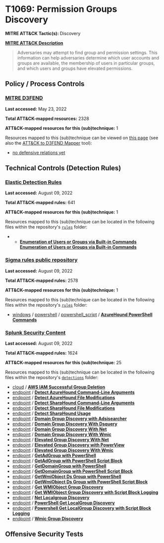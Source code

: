 # T1069: Permission Groups Discovery
**MITRE ATT&CK Tactic(s):** Discovery

**[MITRE ATT&CK Description](https://attack.mitre.org/techniques/T1069)**
<blockquote>Adversaries may attempt to find group and permission settings. This information can help adversaries determine which user accounts and groups are available, the membership of users in particular groups, and which users and groups have elevated permissions.</blockquote>

## Policy / Process Controls
### [MITRE D3FEND](https://d3fend.mitre.org/)
**Last accessed:** May 23, 2022

**Total ATT&CK-mapped resources:** 2328

**ATT&CK-mapped resources for this (sub)technique:** 1

Resources mapped to this (sub)technique can be viewed on [this page](https://d3fend.mitre.org/) (see also the [ATT&CK to D3FEND Mapper](https://d3fend.mitre.org/tools/attack-mapper) tool):

* [no defensive relations yet](https://d3fend.mitre.org/technique/d3f:nodefensiverelationsyet)

## Technical Controls (Detection Rules)
### [Elastic Detection Rules](https://github.com/elastic/detection-rules)
**Last accessed:** August 09, 2022

**Total ATT&CK-mapped rules:** 641

**ATT&CK-mapped resources for this (sub)technique:** 1

Resources mapped to this (sub)technique can be located in the following files within the repository's <code>[rules](https://github.com/elastic/detection-rules/tree/main/rules)</code> folder:

* * **[Enumeration of Users or Groups via Built-in Commands](https://github.com/elastic/detection-rules/blob/main/rules/macos/discovery_users_domain_built_in_commands.toml)**
**[Enumeration of Users or Groups via Built-in Commands](https://github.com/elastic/detection-rules/blob/main/rules/macos/discovery_users_domain_built_in_commands.toml)**

### [Sigma rules public repository](https://github.com/SigmaHQ/sigma)
**Last accessed:** August 09, 2022

**Total ATT&CK-mapped rules:** 2578

**ATT&CK-mapped resources for this (sub)technique:** 1

Resources mapped to this (sub)technique can be located in the following files within the repository's <code>[rules](https://github.com/SigmaHQ/sigma/tree/master/rules)</code> folder:

* [windows](https://github.com/SigmaHQ/sigma/tree/master/rules/windows/) / [powershell](https://github.com/SigmaHQ/sigma/tree/master/rules/windows/powershell/) / [powershell_script](https://github.com/SigmaHQ/sigma/tree/master/rules/windows/powershell/powershell_script/) / **[AzureHound PowerShell Commands](https://github.com/SigmaHQ/sigma/blob/master/rules/windows/powershell/powershell_script/posh_ps_azurehound_commands.yml)**

### [Splunk Security Content](https://github.com/splunk/security_content)
**Last accessed:** August 09, 2022

**Total ATT&CK-mapped rules:** 1624

**ATT&CK-mapped resources for this (sub)technique:** 25

Resources mapped to this (sub)technique can be located in the following files within the repository's <code>[detections](https://github.com/splunk/security_content/tree/develop/detections)</code> folder:

* [cloud](https://github.com/splunk/security_content/tree/develop/detections/cloud/) / **[AWS IAM Successful Group Deletion](https://github.com/splunk/security_content/blob/develop/detections/cloud/aws_iam_successful_group_deletion.yml)**
* [endpoint](https://github.com/splunk/security_content/tree/develop/detections/endpoint/) / **[Detect AzureHound Command-Line Arguments](https://github.com/splunk/security_content/blob/develop/detections/endpoint/detect_azurehound_command_line_arguments.yml)**
* [endpoint](https://github.com/splunk/security_content/tree/develop/detections/endpoint/) / **[Detect AzureHound File Modifications](https://github.com/splunk/security_content/blob/develop/detections/endpoint/detect_azurehound_file_modifications.yml)**
* [endpoint](https://github.com/splunk/security_content/tree/develop/detections/endpoint/) / **[Detect SharpHound Command-Line Arguments](https://github.com/splunk/security_content/blob/develop/detections/endpoint/detect_sharphound_command_line_arguments.yml)**
* [endpoint](https://github.com/splunk/security_content/tree/develop/detections/endpoint/) / **[Detect SharpHound File Modifications](https://github.com/splunk/security_content/blob/develop/detections/endpoint/detect_sharphound_file_modifications.yml)**
* [endpoint](https://github.com/splunk/security_content/tree/develop/detections/endpoint/) / **[Detect SharpHound Usage](https://github.com/splunk/security_content/blob/develop/detections/endpoint/detect_sharphound_usage.yml)**
* [endpoint](https://github.com/splunk/security_content/tree/develop/detections/endpoint/) / **[Domain Group Discovery with Adsisearcher](https://github.com/splunk/security_content/blob/develop/detections/endpoint/domain_group_discovery_with_adsisearcher.yml)**
* [endpoint](https://github.com/splunk/security_content/tree/develop/detections/endpoint/) / **[Domain Group Discovery With Dsquery](https://github.com/splunk/security_content/blob/develop/detections/endpoint/domain_group_discovery_with_dsquery.yml)**
* [endpoint](https://github.com/splunk/security_content/tree/develop/detections/endpoint/) / **[Domain Group Discovery With Net](https://github.com/splunk/security_content/blob/develop/detections/endpoint/domain_group_discovery_with_net.yml)**
* [endpoint](https://github.com/splunk/security_content/tree/develop/detections/endpoint/) / **[Domain Group Discovery With Wmic](https://github.com/splunk/security_content/blob/develop/detections/endpoint/domain_group_discovery_with_wmic.yml)**
* [endpoint](https://github.com/splunk/security_content/tree/develop/detections/endpoint/) / **[Elevated Group Discovery With Net](https://github.com/splunk/security_content/blob/develop/detections/endpoint/elevated_group_discovery_with_net.yml)**
* [endpoint](https://github.com/splunk/security_content/tree/develop/detections/endpoint/) / **[Elevated Group Discovery with PowerView](https://github.com/splunk/security_content/blob/develop/detections/endpoint/elevated_group_discovery_with_powerview.yml)**
* [endpoint](https://github.com/splunk/security_content/tree/develop/detections/endpoint/) / **[Elevated Group Discovery With Wmic](https://github.com/splunk/security_content/blob/develop/detections/endpoint/elevated_group_discovery_with_wmic.yml)**
* [endpoint](https://github.com/splunk/security_content/tree/develop/detections/endpoint/) / **[GetAdGroup with PowerShell](https://github.com/splunk/security_content/blob/develop/detections/endpoint/getadgroup_with_powershell.yml)**
* [endpoint](https://github.com/splunk/security_content/tree/develop/detections/endpoint/) / **[GetAdGroup with PowerShell Script Block](https://github.com/splunk/security_content/blob/develop/detections/endpoint/getadgroup_with_powershell_script_block.yml)**
* [endpoint](https://github.com/splunk/security_content/tree/develop/detections/endpoint/) / **[GetDomainGroup with PowerShell](https://github.com/splunk/security_content/blob/develop/detections/endpoint/getdomaingroup_with_powershell.yml)**
* [endpoint](https://github.com/splunk/security_content/tree/develop/detections/endpoint/) / **[GetDomainGroup with PowerShell Script Block](https://github.com/splunk/security_content/blob/develop/detections/endpoint/getdomaingroup_with_powershell_script_block.yml)**
* [endpoint](https://github.com/splunk/security_content/tree/develop/detections/endpoint/) / **[GetWmiObject Ds Group with PowerShell](https://github.com/splunk/security_content/blob/develop/detections/endpoint/getwmiobject_ds_group_with_powershell.yml)**
* [endpoint](https://github.com/splunk/security_content/tree/develop/detections/endpoint/) / **[GetWmiObject Ds Group with PowerShell Script Block](https://github.com/splunk/security_content/blob/develop/detections/endpoint/getwmiobject_ds_group_with_powershell_script_block.yml)**
* [endpoint](https://github.com/splunk/security_content/tree/develop/detections/endpoint/) / **[Get WMIObject Group Discovery](https://github.com/splunk/security_content/blob/develop/detections/endpoint/get_wmiobject_group_discovery.yml)**
* [endpoint](https://github.com/splunk/security_content/tree/develop/detections/endpoint/) / **[Get WMIObject Group Discovery with Script Block Logging](https://github.com/splunk/security_content/blob/develop/detections/endpoint/get_wmiobject_group_discovery_with_script_block_logging.yml)**
* [endpoint](https://github.com/splunk/security_content/tree/develop/detections/endpoint/) / **[Net Localgroup Discovery](https://github.com/splunk/security_content/blob/develop/detections/endpoint/net_localgroup_discovery.yml)**
* [endpoint](https://github.com/splunk/security_content/tree/develop/detections/endpoint/) / **[PowerShell Get LocalGroup Discovery](https://github.com/splunk/security_content/blob/develop/detections/endpoint/powershell_get_localgroup_discovery.yml)**
* [endpoint](https://github.com/splunk/security_content/tree/develop/detections/endpoint/) / **[Powershell Get LocalGroup Discovery with Script Block Logging](https://github.com/splunk/security_content/blob/develop/detections/endpoint/powershell_get_localgroup_discovery_with_script_block_logging.yml)**
* [endpoint](https://github.com/splunk/security_content/tree/develop/detections/endpoint/) / **[Wmic Group Discovery](https://github.com/splunk/security_content/blob/develop/detections/endpoint/wmic_group_discovery.yml)**


## Offensive Security Tests
